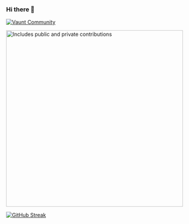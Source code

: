 ### Hi there 👋

<!--
**kugorang/kugorang** is a ✨ _special_ ✨ repository because its `README.md` (this file) appears on your GitHub profile.

Here are some ideas to get you started:

- 🔭 I’m currently working on ...
- 🌱 I’m currently learning ...
- 👯 I’m looking to collaborate on ...
- 🤔 I’m looking for help with ...
- 💬 Ask me about ...
- 📫 How to reach me: ...
- 😄 Pronouns: ...
- ⚡ Fun fact: ...
-->

[![Vaunt Community](https://api.vaunt.dev/v1/github/entities/kugorang/badges/community)](https://community.vaunt.dev/board/kugorang)

<p>
    <a href="https://vaunt.dev">
        <img src="https://api.vaunt.dev/v1/github/entities/kugorang/contributions?format=svg&private=true" width="480" title="Includes public and private contributions" />
    </a>
</p>

[![GitHub Streak](https://streak-stats.demolab.com?user=kugorang&theme=dark&locale=ko&date_format=M%20j%5B%2C%20Y%5D&mode=weekly&card_width=480&fire=EB5454&sideNums=EB5454)](https://git.io/streak-stats)

